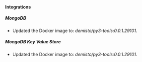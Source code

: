 #### Integrations
##### MongoDB
- Updated the Docker image to: *demisto/py3-tools:0.0.1.29101*.
##### MongoDB Key Value Store
- Updated the Docker image to: *demisto/py3-tools:0.0.1.29101*.
